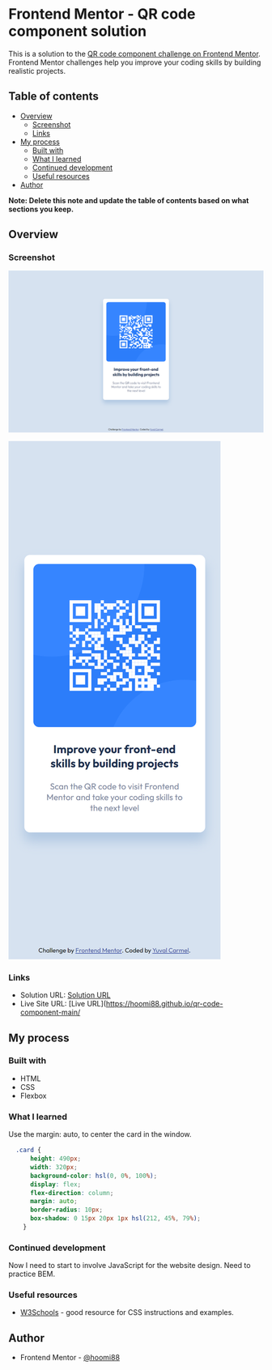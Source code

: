 # Frontend Mentor - QR code component solution

This is a solution to the [QR code component challenge on Frontend Mentor](https://www.frontendmentor.io/challenges/qr-code-component-iux_sIO_H). Frontend Mentor challenges help you improve your coding skills by building realistic projects. 

## Table of contents

- [Overview](#overview)
  - [Screenshot](#screenshot)
  - [Links](#links)
- [My process](#my-process)
  - [Built with](#built-with)
  - [What I learned](#what-i-learned)
  - [Continued development](#continued-development)
  - [Useful resources](#useful-resources)
- [Author](#author)

**Note: Delete this note and update the table of contents based on what sections you keep.**

## Overview

### Screenshot

![Desktop](./result/Desktop.png)

![Mobile](./result/Mobile.png)

### Links

- Solution URL: [Solution URL](https://github.com/hoomi88/qr-code-component-main)
- Live Site URL: [Live URL](https://hoomi88.github.io/qr-code-component-main/

## My process

### Built with

- HTML
- CSS
- Flexbox

### What I learned

Use the margin: auto, to center the card in the window.

```css
  .card {
      height: 490px;
      width: 320px;
      background-color: hsl(0, 0%, 100%);
      display: flex;
      flex-direction: column;
      margin: auto;
      border-radius: 10px;
      box-shadow: 0 15px 20px 1px hsl(212, 45%, 79%);
    }
```

### Continued development

Now I need to start to involve JavaScript for the website design. Need to practice BEM.

### Useful resources

- [W3Schools](https://www.w3schools.com/) - good resource for CSS instructions and examples.

## Author

- Frontend Mentor - [@hoomi88](https://www.frontendmentor.io/profile/hoomi88)



